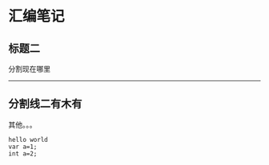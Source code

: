 汇编笔记
=======

标题二
--------

分割现在哪里
******
分割线二有木有
----------

其他。。。



	hello world
	var a=1;
	int a=2;